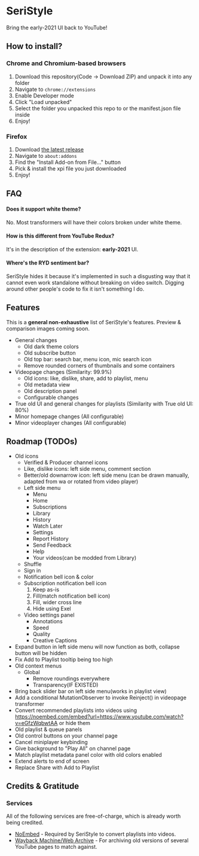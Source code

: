 # SeriStyle
Bring the early-2021 UI back to YouTube!

## How to install? <!-- This could use a better English -->
### Chrome and Chromium-based browsers
1. Download this repository(Code -> Download ZIP) and unpack it into any folder
2. Navigate to `chrome://extensions`
3. Enable Developer mode
4. Click "Load unpacked"
5. Select the folder you unpacked this repo to or the manifest.json file inside
6. Enjoy!
### Firefox
1. Download [the latest release](https://github.com/Alluseri/SeriStyle/releases)
2. Navigate to `about:addons`
3. Find the "Install Add-on from File..." button
4. Pick & install the xpi file you just downloaded
5. Enjoy!

## FAQ <!-- Nobody ever asked one. Oh well. -->
#### Does it support white theme?
No. Most transformers will have their colors broken under white theme.
#### How is this different from YouTube Redux?
It's in the description of the extension: **early-2021** UI.
#### Where's the RYD sentiment bar?
SeriStyle hides it because it's implemented in such a disgusting way that it cannot even work standalone without breaking on video switch. Digging around other people's code to fix it isn't something I do.

## Features
This is a **general non-exhaustive** list of SeriStyle's features. Preview & comparison images coming soon.
- General changes
  - Old dark theme colors
  - Old subscribe button
  - Old top bar: search bar, menu icon, mic search icon
  - Remove rounded corners of thumbnails and some containers
- Videopage changes (Similarity: 99.9%)
  - Old icons: like, dislike, share, add to playlist, menu
  - Old metadata view
  - Old description panel
  - Configurable changes
- True old UI and general changes for playlists (Similarity with True old UI: 80%)
- Minor homepage changes (All configurable)
- Minor videoplayer changes (All configurable)

## Roadmap (TODOs)
- Old icons
  - Verified & Producer channel icons
  - Like, dislike icons: left side menu, comment section
  - Better/old downarrow icon: left side menu (can be drawn manually, adapted from wa or rotated from video player)
  - Left side menu
    - Menu
    - Home
    - Subscriptions
    - Library
    - History
    - Watch Later
    - Settings
    - Report History
    - Send Feedback
    - Help
    - Your videos(can be modded from Library)
  - Shuffle
  - Sign in
  - Notification bell icon & color
  - Subscription notification bell icon
    1. Keep as-is
    2. Fill(match notification bell icon)
    3. Fill, wider cross line
    4. Hide using Exel
  - Video settings panel
    - Annotations
    - Speed
    - Quality
    - Creative Captions
- Expand button in left side menu will now function as both, collapse button will be hidden
- Fix Add to Playlist tooltip being too high
- Old context menus
  - Global
    - Remove roundings everywhere
    - Transparency(IF EXISTED)
- Bring back slider bar on left side menu(works in playlist view)
- Add a conditional MutationObserver to invoke Reinject() in videopage transformer
- Convert recommended playlists into videos using https://noembed.com/embed?url=https://www.youtube.com/watch?v=eGfzWqbwtAA or hide them
- Old playlist & queue panels
- Old control buttons on your channel page
- Cancel miniplayer keybinding
- Give background to "Play All" on channel page
- Match playlist metadata panel color with old colors enabled
- Extend alerts to end of screen
- Replace Share with Add to Playlist

## Credits & Gratitude
### Services
All of the following services are free-of-charge, which is already worth being credited.
- [NoEmbed](https://noembed.com) - Required by SeriStyle to convert playlists into videos.
- [Wayback Machine/Web Archive](https://web.archive.org) - For archiving old versions of several YouTube pages to match against.
